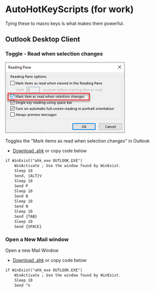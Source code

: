 # AutoHotKeyScripts (for work)

Tying these to macro keys is what makes them powerful.

## Outlook Desktop Client
### Toggle - Read when selection changes

![Image of Outlook Reading Pane](https://github.com/DHCPizza/autoHotKeyScripts/raw/main/images/outlookreadingpane.png)

Toggles the "Mark items as read when selection changes" in Outlook

- [Download .ahk](https://github.com/DHCPizza/autoHotKeyScripts/blob/main/Outlook-MarkItemReadToggle.ahk) or copy code below
```autohotkey
if WinExist("ahk_exe OUTLOOK.EXE")
    WinActivate ; Use the window found by WinExist.
	Sleep 10
	Send, {ALT}V
	Sleep 10
	Send P
	Sleep 10
	Send N
	Sleep 10
	Send N
	Sleep 10
	Send {TAB}
	Sleep 10
	Send {SPACE}
```

### Open a New Mail window

Open a new Mail Window
- [Download .ahk](https://github.com/DHCPizza/autoHotKeyScripts/blob/main/Outlook-OpenNewEmail.ahk) or copy code below

```autohotkey
if WinExist("ahk_exe OUTLOOK.EXE")
    WinActivate ; Use the window found by WinExist.
	Sleep 10
	Send ^n
```
